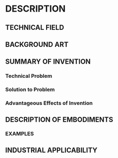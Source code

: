 # DESCRIPTION

## TECHNICAL FIELD

## BACKGROUND ART

## SUMMARY OF INVENTION

### Technical Problem

### Solution to Problem

### Advantageous Effects of Invention

## DESCRIPTION OF EMBODIMENTS

### EXAMPLES

## INDUSTRIAL APPLICABILITY

